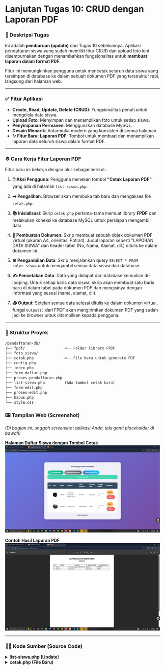 # **Lanjutan Tugas 10: CRUD dengan Laporan PDF**

### 📌 Deskripsi Tugas
Ini adalah **pembaruan (update)** dari Tugas 10 sebelumnya. Aplikasi pendaftaran siswa yang sudah memiliki fitur CRUD dan upload foto kini disempurnakan dengan menambahkan fungsionalitas untuk **membuat laporan dalam format PDF**.

Fitur ini memungkinkan pengguna untuk mencetak seluruh data siswa yang tersimpan di database ke dalam sebuah dokumen PDF yang terstruktur rapi, langsung dari halaman web.

---

### ✅ Fitur Aplikasi
- **Create, Read, Update, Delete (CRUD)**: Fungsionalitas penuh untuk mengelola data siswa.
- **Upload Foto**: Menyimpan dan menampilkan foto untuk setiap siswa.
- **Penyimpanan Permanen**: Menggunakan database MySQL.
- **Desain Menarik**: Antarmuka modern yang konsisten di semua halaman.
- **✨ Fitur Baru: Laporan PDF**: Tombol untuk membuat dan menampilkan laporan data seluruh siswa dalam format PDF.

---

### ⚙️ Cara Kerja Fitur Laporan PDF
Fitur baru ini bekerja dengan alur sebagai berikut:

1.  **🖱️ Aksi Pengguna**: Pengguna menekan tombol **"Cetak Laporan PDF"** yang ada di halaman `list-siswa.php`.

2.  **➡️ Pengalihan**: Browser akan membuka tab baru dan mengakses file `cetak.php`.

3.  **📚 Inisialisasi**: Skrip `cetak.php` pertama-tama memuat library **FPDF** dan melakukan koneksi ke database MySQL untuk persiapan mengambil data.

4.  **📄 Pembuatan Dokumen**: Skrip membuat sebuah objek dokumen PDF virtual (ukuran A4, orientasi Potrait). Judul laporan seperti "LAPORAN DATA SISWA" dan header tabel (No, Nama, Alamat, dll.) ditulis ke dalam dokumen ini.

5.  **⚙️ Pengambilan Data**: Skrip menjalankan query `SELECT * FROM calon_siswa` untuk mengambil semua data siswa dari database.

6.  **✍️ Pencetakan Data**: Data yang didapat dari database kemudian di-looping. Untuk setiap baris data siswa, skrip akan membuat satu baris baru di dalam tabel pada dokumen PDF dan mengisinya dengan informasi yang sesuai (nama, alamat, dll).

7.  **📤 Output**: Setelah semua data selesai ditulis ke dalam dokumen virtual, fungsi `Output()` dari FPDF akan mengirimkan dokumen PDF yang sudah jadi ke browser untuk ditampilkan kepada pengguna.

---

### 📂 Struktur Proyek
```
/pendaftaran-db/
├── fpdf/                  <-- Folder library FPDF
├── foto_siswa/
├── cetak.php              <-- File baru untuk generate PDF
├── config.php
├── index.php
├── form-daftar.php
├── proses-pendaftaran.php
├── list-siswa.php         (Ada tombol cetak baru)
├── form-edit.php
├── proses-edit.php
├── hapus.php
└── style.css
```

### 🖼️ Tampilan Web (Screenshot)

*(Di bagian ini, unggah screenshot aplikasi Anda, lalu ganti placeholder di bawah)*

**Halaman Daftar Siswa dengan Tombol Cetak**
![Daftar Siswa](https://github.com/danialrajiv/Pweb_tugas11/blob/main/list_siswa.png)

**Contoh Hasil Laporan PDF**
![Laporan PDF](https://github.com/danialrajiv/Pweb_tugas11/blob/main/laporan_pdf.png)

---

### 👨‍💻 Kode Sumber (Source Code)

<details>
<summary><b>list-siswa.php (Update)</b></summary>

```php
<?php include("config.php"); ?>
<!DOCTYPE html>
<html>
<head>
    <title>Pendaftaran Siswa Baru</title>
    <link rel="stylesheet" href="style.css">
</head>
<body>
    <div class="container">
        <header>
            <h3>Siswa yang sudah mendaftar</h3>
        </header>

        <nav>
            <a href="form-daftar.php" class="btn btn-add">[+] Tambah Baru</a>
            <a href="index.php" class="btn btn-secondary">Kembali ke Beranda</a>
            <a href="cetak.php" target="_blank" class="btn btn-primary">Cetak Laporan PDF</a>
        </nav>

        <?php if(isset($_GET['status'])): ?>
            <p class="status-message <?php echo $_GET['status']; ?>">
                <?php echo $_GET['status'] == 'sukses' ? "Proses berhasil!" : "Proses gagal!"; ?>
            </p>
        <?php endif; ?>

        <div class="table-wrapper">
            <table>
            <thead>
                <tr>
                    <th>No</th>
                    <th>Foto</th>
                    <th>Nama</th>
                    <th>Alamat</th>
                    <th>Jenis Kelamin</th>
                    <th>Sekolah Asal</th>
                    <th>Tanggal Daftar</th>
                    <th>Tindakan</th>
                </tr>
            </thead>
            <tbody>
                <?php
                $sql = "SELECT * FROM calon_siswa";
                $query = mysqli_query($db, $sql);
                $no = 1;
                while($siswa = mysqli_fetch_array($query)){
                    echo "<tr>";
                    echo "<td>".$no++."</td>";
                    echo "<td><img src='uploads/".$siswa['foto']."' class='student-photo'></td>";
                    echo "<td>".$siswa['nama']."</td>";
                    echo "<td>".$siswa['alamat']."</td>";
                    echo "<td>".$siswa['jenis_kelamin']."</td>";
                    echo "<td>".$siswa['asal_sekolah']."</td>";
                    echo "<td class='timestamp'>".date('d-m-Y H:i', strtotime($siswa['tanggal_daftar']))."</td>";
                    echo "<td>";
                    echo "<a href='form-edit.php?id=".$siswa['id']."' class='btn btn-edit'>Edit</a>";
                    echo "<a href='hapus.php?id=".$siswa['id']."' class='btn btn-delete' onclick='return confirm(\"Yakin ingin menghapus data ini?\")'>Hapus</a>";
                    echo "</td>";
                    echo "</tr>";
                }
                ?>
            </tbody>
            </table>
        </div>
        <p style="text-align:center; margin-top:20px; font-weight:bold;">Total Pendaftar: <?php echo mysqli_num_rows($query) ?></p>
    </div>
</body>
</html>
```

</details>


<details>
<summary><b>cetak.php (File Baru)</b></summary>

```php
<?php
// Memanggil library FPDF
require('fpdf/fpdf.php');
// Memanggil koneksi ke database
include('config.php');

// Membuat instance object dari class FPDF untuk membuat halaman baru
$pdf = new FPDF('P', 'mm', 'A4'); // P = Potrait, L = Landscape
$pdf->AddPage();

// Mengatur jenis font, style, dan ukuran
$pdf->SetFont('Arial', 'B', 16);
// Mencetak string judul
$pdf->Cell(190, 7, 'LAPORAN DATA SISWA BARU', 0, 1, 'C');
$pdf->SetFont('Arial', 'B', 12);
$pdf->Cell(190, 7, 'SMK CODING', 0, 1, 'C');

// Memberikan spasi ke bawah agar tidak terlalu rapat
$pdf->Cell(10, 7, '', 0, 1);

// Mengatur font untuk header tabel
$pdf->SetFont('Arial', 'B', 10);
// Mencetak header tabel
$pdf->Cell(10, 6, 'NO', 1, 0, 'C');
$pdf->Cell(40, 6, 'NAMA', 1, 0, 'C');
$pdf->Cell(60, 6, 'ALAMAT', 1, 0, 'C');
$pdf->Cell(35, 6, 'JENIS KELAMIN', 1, 0, 'C');
$pdf->Cell(40, 6, 'ASAL SEKOLAH', 1, 1, 'C'); // Angka 1 terakhir berarti pindah baris

// Mengatur font untuk isi tabel
$pdf->SetFont('Arial', '', 10);

// Query untuk mengambil data dari database
$query = mysqli_query($db, "SELECT * FROM calon_siswa");
$no = 1;
while ($row = mysqli_fetch_array($query)) {
    $pdf->Cell(10, 6, $no++, 1, 0, 'C');
    $pdf->Cell(40, 6, $row['nama'], 1, 0);
    $pdf->Cell(60, 6, $row['alamat'], 1, 0);
    $pdf->Cell(35, 6, $row['jenis_kelamin'], 1, 0);
    $pdf->Cell(40, 6, $row['asal_sekolah'], 1, 1);
}

// Mengirimkan output file PDF ke browser
$pdf->Output();
?>
```
</details>
